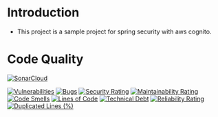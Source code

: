 # Introduction

* This project is a sample project for spring security with aws cognito.

# Code Quality
[![SonarCloud](https://sonarcloud.io/images/project_badges/sonarcloud-black.svg)](https://sonarcloud.io/summary/new_code?id=sanjaymantati_spring-security-cognito)

[![Vulnerabilities](https://sonarcloud.io/api/project_badges/measure?project=sanjaymantati_spring-security-cognito&metric=vulnerabilities)](https://sonarcloud.io/summary/new_code?id=sanjaymantati_spring-security-cognito)
[![Bugs](https://sonarcloud.io/api/project_badges/measure?project=sanjaymantati_spring-security-cognito&metric=bugs)](https://sonarcloud.io/summary/new_code?id=sanjaymantati_spring-security-cognito)
[![Security Rating](https://sonarcloud.io/api/project_badges/measure?project=sanjaymantati_spring-security-cognito&metric=security_rating)](https://sonarcloud.io/summary/new_code?id=sanjaymantati_spring-security-cognito)
[![Maintainability Rating](https://sonarcloud.io/api/project_badges/measure?project=sanjaymantati_spring-security-cognito&metric=sqale_rating)](https://sonarcloud.io/summary/new_code?id=sanjaymantati_spring-security-cognito)
[![Code Smells](https://sonarcloud.io/api/project_badges/measure?project=sanjaymantati_spring-security-cognito&metric=code_smells)](https://sonarcloud.io/summary/new_code?id=sanjaymantati_spring-security-cognito)
[![Lines of Code](https://sonarcloud.io/api/project_badges/measure?project=sanjaymantati_spring-security-cognito&metric=ncloc)](https://sonarcloud.io/summary/new_code?id=sanjaymantati_spring-security-cognito)
[![Technical Debt](https://sonarcloud.io/api/project_badges/measure?project=sanjaymantati_spring-security-cognito&metric=sqale_index)](https://sonarcloud.io/summary/new_code?id=sanjaymantati_spring-security-cognito)
[![Reliability Rating](https://sonarcloud.io/api/project_badges/measure?project=sanjaymantati_spring-security-cognito&metric=reliability_rating)](https://sonarcloud.io/summary/new_code?id=sanjaymantati_spring-security-cognito)
[![Duplicated Lines (%)](https://sonarcloud.io/api/project_badges/measure?project=sanjaymantati_spring-security-cognito&metric=duplicated_lines_density)](https://sonarcloud.io/summary/new_code?id=sanjaymantati_spring-security-cognito)

